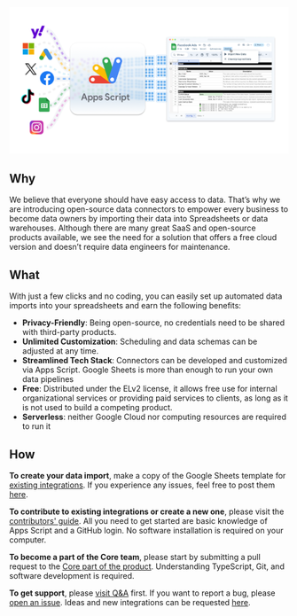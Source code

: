 ![JavaScript Open-Source Connectors](res/main-cover-ver2025-01-31-bg.png)
## Why
We believe that everyone should have easy access to data. That’s why we are introducing open-source data connectors to empower every business to become data owners by importing their data into Spreadsheets or data warehouses.
Although there are many great SaaS and open-source products available, we see the need for a solution that offers a free cloud version and doesn’t require data engineers for maintenance.

## What
With just a few clicks and no coding, you can easily set up automated data imports into your spreadsheets and earn the following benefits:
- **Privacy-Friendly**: Being open-source, no credentials need to be shared with third-party products.
- **Unlimited Customization**: Scheduling and data schemas can be adjusted at any time.
- **Streamlined Tech Stack**: Connectors can be developed and customized via Apps Script. Google Sheets is more than enough to run your own data pipelines
- **Free**: Distributed under the ELv2 license, it allows free use for internal organizational services or providing paid services to clients, as long as it is not used to build a competing product.
- **Serverless**: neither Google Cloud nor computing resources are required to run it


## How
**To create your data import**, make a copy of the Google Sheets template for [existing integrations](src/Integrations). If you experience any issues, feel free to post them [here](issues).

**To contribute to existing integrations or create a new one**, please visit the [contributors' guide](../../blob/main/CONTRIBUTING.md). All you need to get started are basic knowledge of Apps Script and a GitHub login. No software installation is required on your computer.

**To become a part of the Core team**, please start by submitting a pull request to the [Core part of the product](src/Core). Understanding TypeScript, Git, and software development is required.

**To get support**, please [visit Q&A](../../discussions/categories/q-a) first. If you want to report a bug, please [open an issue](../../issues). Ideas and new integrations can be requested [here](../../discussions/categories/ideas).
